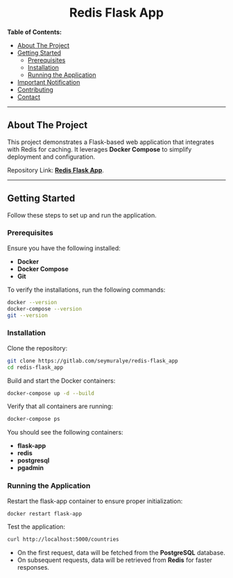 <h1 align="center">Redis Flask App</h1>

**Table of Contents:**

- [About The Project](#about-the-project)
- [Getting Started](#getting-started)
  - [Prerequisites](#prerequisites)
  - [Installation](#installation)
  - [Running the Application](#running-the-application)
- [Important Notification](#important-notification)
- [Contributing](#contributing)
- [Contact](#contact)

---

## About The Project

This project demonstrates a Flask-based web application that integrates with Redis for caching. It leverages **Docker Compose** to simplify deployment and configuration.

Repository Link: **[Redis Flask App](https://gitlab.com/seymuralye/redis-flask_app)**.

---

## Getting Started

Follow these steps to set up and run the application.

### Prerequisites

Ensure you have the following installed:
- **Docker**
- **Docker Compose**
- **Git**

To verify the installations, run the following commands:
```bash
docker --version
docker-compose --version
git --version
```

### Installation

Clone the repository:
```bash
git clone https://gitlab.com/seymuralye/redis-flask_app
cd redis-flask_app
```
Build and start the Docker containers:
```bash
docker-compose up -d --build
```

Verify that all containers are running:
```bash
docker-compose ps
```
You should see the following containers:
- **flask-app**
- **redis**
- **postgresql**
- **pgadmin**

### Running the Application
Restart the flask-app container to ensure proper initialization:
```bash
docker restart flask-app
```
Test the application:
```bash
curl http://localhost:5000/countries
```
- On the first request, data will be fetched from the **PostgreSQL** database.
- On subsequent requests, data will be retrieved from **Redis** for faster responses.
